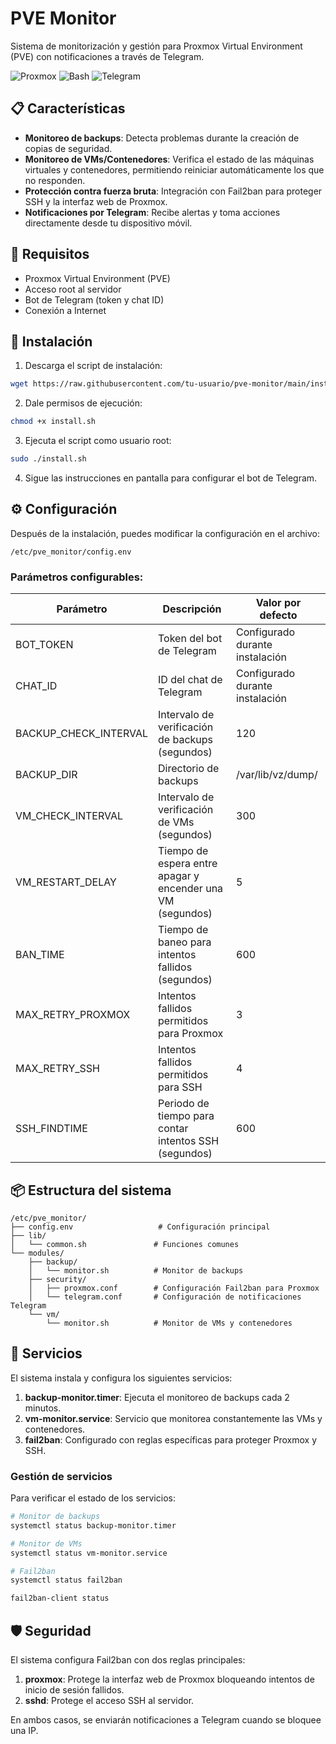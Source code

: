 # PVE Monitor

Sistema de monitorización y gestión para Proxmox Virtual Environment (PVE) con notificaciones a través de Telegram.

![Proxmox](https://img.shields.io/badge/Proxmox-E57000?style=for-the-badge&logo=proxmox&logoColor=white)
![Bash](https://img.shields.io/badge/Bash-4EAA25?style=for-the-badge&logo=gnu-bash&logoColor=white)
![Telegram](https://img.shields.io/badge/Telegram-2CA5E0?style=for-the-badge&logo=telegram&logoColor=white)

## 📋 Características

- **Monitoreo de backups**: Detecta problemas durante la creación de copias de seguridad.
- **Monitoreo de VMs/Contenedores**: Verifica el estado de las máquinas virtuales y contenedores, permitiendo reiniciar automáticamente los que no responden.
- **Protección contra fuerza bruta**: Integración con Fail2ban para proteger SSH y la interfaz web de Proxmox.
- **Notificaciones por Telegram**: Recibe alertas y toma acciones directamente desde tu dispositivo móvil.

## 🔧 Requisitos

- Proxmox Virtual Environment (PVE)
- Acceso root al servidor
- Bot de Telegram (token y chat ID)
- Conexión a Internet

## 🚀 Instalación

1. Descarga el script de instalación:

```bash
wget https://raw.githubusercontent.com/tu-usuario/pve-monitor/main/install.sh
```

2. Dale permisos de ejecución:

```bash
chmod +x install.sh
```

3. Ejecuta el script como usuario root:

```bash
sudo ./install.sh
```

4. Sigue las instrucciones en pantalla para configurar el bot de Telegram.

## ⚙️ Configuración

Después de la instalación, puedes modificar la configuración en el archivo:

```
/etc/pve_monitor/config.env
```

### Parámetros configurables:

| Parámetro | Descripción | Valor por defecto |
|-----------|-------------|-------------------|
| BOT_TOKEN | Token del bot de Telegram | Configurado durante instalación |
| CHAT_ID | ID del chat de Telegram | Configurado durante instalación |
| BACKUP_CHECK_INTERVAL | Intervalo de verificación de backups (segundos) | 120 |
| BACKUP_DIR | Directorio de backups | /var/lib/vz/dump/ |
| VM_CHECK_INTERVAL | Intervalo de verificación de VMs (segundos) | 300 |
| VM_RESTART_DELAY | Tiempo de espera entre apagar y encender una VM (segundos) | 5 |
| BAN_TIME | Tiempo de baneo para intentos fallidos (segundos) | 600 |
| MAX_RETRY_PROXMOX | Intentos fallidos permitidos para Proxmox | 3 |
| MAX_RETRY_SSH | Intentos fallidos permitidos para SSH | 4 |
| SSH_FINDTIME | Periodo de tiempo para contar intentos SSH (segundos) | 600 |

## 📦 Estructura del sistema

```
/etc/pve_monitor/
├── config.env                   # Configuración principal
├── lib/
│   └── common.sh               # Funciones comunes
└── modules/
    ├── backup/
    │   └── monitor.sh          # Monitor de backups
    ├── security/
    │   ├── proxmox.conf        # Configuración Fail2ban para Proxmox
    │   └── telegram.conf       # Configuración de notificaciones Telegram
    └── vm/
        └── monitor.sh          # Monitor de VMs y contenedores
```

## 🔄 Servicios

El sistema instala y configura los siguientes servicios:

1. **backup-monitor.timer**: Ejecuta el monitoreo de backups cada 2 minutos.
2. **vm-monitor.service**: Servicio que monitorea constantemente las VMs y contenedores.
3. **fail2ban**: Configurado con reglas específicas para proteger Proxmox y SSH.

### Gestión de servicios

Para verificar el estado de los servicios:

```bash
# Monitor de backups
systemctl status backup-monitor.timer

# Monitor de VMs
systemctl status vm-monitor.service

# Fail2ban
systemctl status fail2ban

fail2ban-client status
```

## 🛡️ Seguridad

El sistema configura Fail2ban con dos reglas principales:

1. **proxmox**: Protege la interfaz web de Proxmox bloqueando intentos de inicio de sesión fallidos.
2. **sshd**: Protege el acceso SSH al servidor.

En ambos casos, se enviarán notificaciones a Telegram cuando se bloquee una IP.
